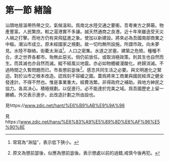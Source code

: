 # 第一節    緖論

汕頭地居溫帶热帶之交。氣候溫和。爲南北水陸交通之要衝。吾粵東方之屏蔽。物產豐富。人民繁庶。較之滬港實不多讓。誠天然通商之良港。近十年來雖迭受天災人禍之打擊。而地方仍有突飛猛進之象。使加以新建設。將來必為吾國南部商業之中樞。潮汕市成立。原未經國家之規劃。故一切均無所設施。所謂市政。向未夢見。水陸不聯絡。街衢太湫溢[^1]。人口之密集。水道之淤塞。建築之危險。種種不合。求之世界各都市。殆無此惡劣。倘仍前放任。或取消極政策。則其生也自然而生。而其滅也亦自然而滅。縱不經風災地震。亦必如物體緩漫酸化。終歸消滅。不過時間之久暫問題而已。市長懲前毖後[^2]。感念共同生活之必要。與文明進化之緊迫。對於汕市之根本改造。認爲刻不容緩之圖。蓋爲將來工商業與國民經濟之健全發達計。不得不然也。惟是事業重大。經費浩繁。非得政府之補助。與地方紳民之協力。各具决心。積極規劃。以促進行。必不能達於完美之域。爲吾國歷史上留一勝績。外交表示進步。此改造計劃之所由設也。

[^1]: 常寫為“湫隘”，表示低下狹小。

見https://www.zdic.net/hant/%E6%B9%AB%E9%9A%98

[^2]: 原文為懲前瑟後，似應為懲前毖後。表示懲處以前的過錯,戒慎今後再犯。

見https://www.zdic.net/hans/%E6%83%A9%E5%89%8D%E6%AF%96%E5%90%8E